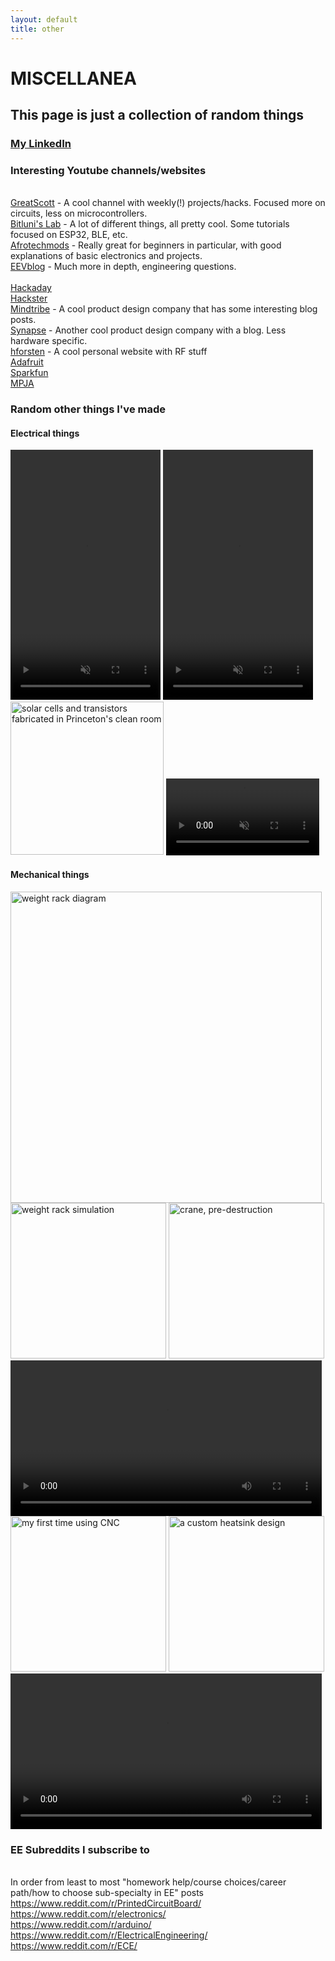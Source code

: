 ```yaml
---
layout: default
title: other
---
```

# MISCELLANEA

## This page is just a collection of random things

### [My LinkedIn](https://www.linkedin.com/in/andrew-ge-686b05111/)

### Interesting Youtube channels/websites

<br>[GreatScott](https://www.youtube.com/user/greatscottlab) - A cool channel with weekly(!) projects/hacks. Focused more on circuits, less on microcontrollers.
<br>[Bitluni's Lab](https://www.youtube.com/user/bitlunislab) - A lot of different things, all pretty cool. Some tutorials focused on ESP32, BLE, etc.
<br>[Afrotechmods](https://www.youtube.com/user/Afrotechmods) - Really great for beginners in particular, with good explanations of basic electronics and projects.
<br>[EEVblog](https://www.youtube.com/user/EEVblog) - Much more in depth, engineering questions.
<br>
<br>[Hackaday](https://hackaday.com/)
<br>[Hackster](https://www.hackster.io/) 
<br>[Mindtribe](https://mindtribe.com/blog/) - A cool product design company that has some interesting blog posts.
<br>[Synapse](https://blog.synapse.com/) - Another cool product design company with a blog. Less hardware specific.
<br>[hforsten](http://hforsten.com/) - A cool personal website with RF stuff
<br>[Adafruit](https://www.adafruit.com/)
<br>[Sparkfun](https://www.sparkfun.com/)
<br>[MPJA](http://www.mpja.com/)

### Random other things I've made

#### Electrical things
<video width="240" height="400" controls muted>
  <source src="../../assets/bar_graph.mp4" type="video/mp4">
Your browser does not support the video tag.
</video> 
<video width="240" height="400" controls muted>
  <source src="../../assets/sassy_LCD.mp4" type="video/mp4">
Your browser does not support the video tag.
</video> 
<picture>
  <img src="../../assets/ELE208.jpg" alt="solar cells and transistors fabricated in Princeton's clean room" width="245">
</picture>
<video width="245" controls muted>
  <source src="../../assets/first_solder.mp4" type="video/mp4">
Your browser does not support the video tag.
</video> 

#### Mechanical things
<picture>
  <img src="../../assets/weight_rack.PNG" alt="weight rack diagram" width="498">
</picture>
<picture>
  <img src="../../assets/DisplacementNoOverlay.PNG" alt="weight rack simulation" width="249">
</picture>
<picture>
  <img src="../../assets/crane_pic-ConvertImage.jpg" alt="crane, pre-destruction" width="249">
</picture>
<video width="498" controls>
  <source src="../../assets/break_crane.mp4" type="video/mp4">
Your browser does not support the video tag.
</video> 
<picture>
  <img src="../../assets/bottle_opener.jpg" alt="my first time using CNC " width="249">
</picture>
<picture>
  <img src="../../assets/heatsink.jpg" alt="a custom heatsink design" width="249">
</picture>
<video width="498" controls>
  <source src="../../assets/spine_tester.mp4" type="video/mp4">
Your browser does not support the video tag.
</video> 

### EE Subreddits I subscribe to

<br>In order from least to most "homework help/course choices/career path/how to choose sub-specialty in EE" posts
<br><https://www.reddit.com/r/PrintedCircuitBoard/>
<br><https://www.reddit.com/r/electronics/>
<br><https://www.reddit.com/r/arduino/>
<br><https://www.reddit.com/r/ElectricalEngineering/>
<br><https://www.reddit.com/r/ECE/>
